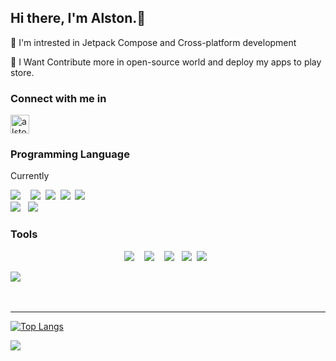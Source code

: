 
## Hi there, I'm Alston.👋            
                                      
👀 I'm intrested in Jetpack Compose and Cross-platform development

🎯 I Want Contribute more in open-source world and deploy my apps to play store.

### Connect with me in

[<img align="center" alt="alstonargodi | Twitter" width="30px" src="https://cdn.jsdelivr.net/npm/simple-icons@v3/icons/twitter.svg" />][twitter]

### Programming Language 

Currently

<p align="center">

  <img src="https://img.shields.io/badge/kotlin-%230095D5.svg?style=for-the-badge&logo=kotlin&logoColor=white"/>&nbsp;&nbsp;&nbsp; <img src="https://img.shields.io/badge/javascript-%23323330.svg?style=for-the-badge&logo=javascript&logoColor=%23F7DF1E"/>&nbsp;&nbsp;<img src="https://img.shields.io/badge/css3-%231572B6.svg?style=for-the-badge&logo=css3&logoColor=white"/>&nbsp;&nbsp;<img src="https://img.shields.io/badge/html5-%23E34F26.svg?style=for-the-badge&logo=html5&logoColor=white"/>&nbsp;&nbsp;<img src="https://img.shields.io/badge/python-3670A0?style=for-the-badge&logo=python&logoColor=ffdd54"/>&nbsp;&nbsp;    
 <img src="https://img.shields.io/badge/java-%23ED8B00.svg?style=for-the-badge&logo=java&logoColor=white"/>&nbsp;&nbsp;&nbsp;<img src="https://img.shields.io/badge/c++-%2300599C.svg?style=for-the-badge&logo=c%2B%2B"/>&nbsp;&nbsp;
  


### Tools 

<p align="center">
  <img src="https://img.shields.io/badge/Android%20Studio-3DDC84.svg?style=for-the-badge&logo=android-studio&logoColor=white" />&nbsp;&nbsp;&nbsp;
  <img src="https://img.shields.io/badge/IntelliJIDEA-000000.svg?style=for-the-badge&logo=intellij-idea&logoColor=white"/>&nbsp;&nbsp;&nbsp;
<img src="https://img.shields.io/badge/Visual%20Studio%20Code-0078d7.svg?style=for-the-badge&logo=visual-studio-code&logoColor=white"/>&nbsp;&nbsp;&nbsp;<img src="https://img.shields.io/badge/pycharm-143?style=for-the-badge&logo=pycharm&logoColor=black&color=black&labelColor=green"/>&nbsp;&nbsp;<img src="https://img.shields.io/badge/jupyter-%23FA0F00.svg?style=for-the-badge&logo=jupyter&logoColor=white"/>&nbsp;&nbsp;
</p>
<img src="https://img.shields.io/badge/Postman-FF6C37?style=for-the-badge&logo=postman&logoColor=white"/>&nbsp;&nbsp;
</p>

<br />

---
[![Top Langs](https://github-readme-stats.vercel.app/api/top-langs/?username=Alstonargodi&show_icons=true&hide_border=true)](https://github.com/Alstonargodi)


![](https://komarev.com/ghpvc/?username=rogerboto&color=blue)

[twitter]: https://twitter.com/ArgodiI

